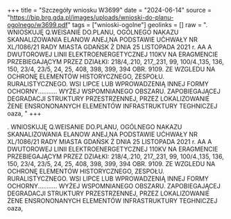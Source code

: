 +++
title = "Szczegóły wniosku W3699"
date = "2024-06-14"
source = "https://bip.brg.gda.pl/images/uploads/wnioski-do-planu-ogolnego/w3699.pdf"
tags = ["wnioski-ogolne"]
geolinks = []
raw = ". WNIOSKUJĘ Q.WEISANIE DO.PLANU, OGÓLNEGO NAKAZU SKANALIZOWANIA ELANOW ANEJ,NA PODSTAWIE UĆHWAŁY NR XL/1086/21 RADY MIASTA GDAŃSK Ż DNIA 25 LISTOPADA 2021 r. AA A DWUTOROWEJ LINII ELEKTROENERGETYCZNEJ 110KV NA ERAGMENCIE PRZEBIEGAJĄCYM PRZEZ DZIAŁKI: 218/4,.210, 217,,231, 99, 100/4.,135, 136, 150, 23/4, 23/5, 24, 25, 408, 398, 399, 394 OBR. 9109. ZE WZGLEDU NA OCHRONĘ ELEMENTÓW HISTORYCZNEGO, ZESPOŁU. RURALISTYCZNEGO. WSI LIPCE LUB WPROWADZENIĄ INNEJ FORMY OCHORNY........... WYŻEJ WSPOMNIANEGO OBSZARU. ZAPOBIEGAJĄCEJ DEGRADACJI STRUKTURY PRZESTRZENNEJ, PRZEZ LOKALIZOWANIE ŻENE ENSRONONANYCH ELEMENTÓW INFRASTRUKTURY TEGHNICZEJ oaza, "
+++

. WNIOSKUJĘ Q.WEISANIE DO.PLANU, OGÓLNEGO NAKAZU SKANALIZOWANIA ELANOW ANEJ,NA PODSTAWIE
UĆHWAŁY NR XL/1086/21 RADY MIASTA GDAŃSK Ż DNIA 25 LISTOPADA 2021 r.
AA A
DWUTOROWEJ LINII ELEKTROENERGETYCZNEJ 110KV NA ERAGMENCIE PRZEBIEGAJĄCYM PRZEZ DZIAŁKI:
218/4,.210, 217,,231, 99, 100/4.,135, 136, 150, 23/4, 23/5, 24, 25, 408, 398, 399, 394 OBR. 9109. ZE WZGLEDU NA OCHRONĘ ELEMENTÓW
HISTORYCZNEGO, ZESPOŁU. RURALISTYCZNEGO. WSI LIPCE LUB WPROWADZENIĄ INNEJ FORMY OCHORNY...........
WYŻEJ WSPOMNIANEGO OBSZARU. ZAPOBIEGAJĄCEJ DEGRADACJI STRUKTURY PRZESTRZENNEJ, PRZEZ LOKALIZOWANIE
ŻENE ENSRONONANYCH ELEMENTÓW INFRASTRUKTURY TEGHNICZEJ oaza,



